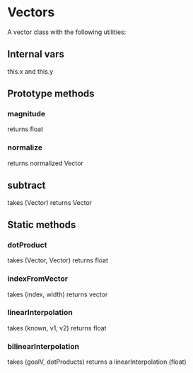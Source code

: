 # Vectors

A vector class with the following utilities:

## Internal vars
this.x and this.y

## Prototype methods
### magnitude
  returns float

### normalize
  returns normalized Vector

## subtract
  takes (Vector)
  returns Vector

## Static methods
### dotProduct
  takes (Vector, Vector)
  returns float

### indexFromVector
  takes (index, width)
  returns vector

### linearInterpolation
  takes (known, v1, v2)
  returns float

### bilinearInterpolation
  takes (goalV, dotProducts)
  returns a linearInterpolation (float)

